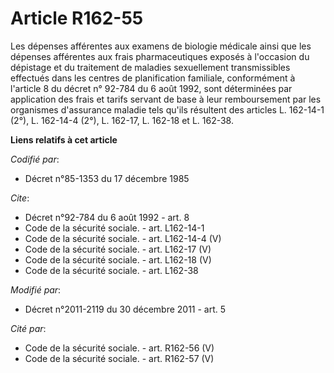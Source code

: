 # Article R162-55

Les dépenses afférentes aux examens de biologie médicale ainsi que les dépenses afférentes aux frais pharmaceutiques exposés
à l'occasion du dépistage et du traitement de maladies sexuellement transmissibles effectués dans les centres de
planification familiale, conformément à l'article 8 du décret n° 92-784 du 6 août 1992, sont déterminées par application des
frais et tarifs servant de base à leur remboursement par les organismes d'assurance maladie tels qu'ils résultent des
articles L. 162-14-1 (2°), L. 162-14-4 (2°), L. 162-17, L. 162-18 et L. 162-38.

**Liens relatifs à cet article**

_Codifié par_:

  - Décret n°85-1353 du 17 décembre 1985

_Cite_:

  - Décret n°92-784 du 6 août 1992 - art. 8
  - Code de la sécurité sociale. - art. L162-14-1
  - Code de la sécurité sociale. - art. L162-14-4 (V)
  - Code de la sécurité sociale. - art. L162-17 (V)
  - Code de la sécurité sociale. - art. L162-18 (V)
  - Code de la sécurité sociale. - art. L162-38

_Modifié par_:

  - Décret n°2011-2119 du 30 décembre 2011 - art. 5

_Cité par_:

  - Code de la sécurité sociale. - art. R162-56 (V)
  - Code de la sécurité sociale. - art. R162-57 (V)
